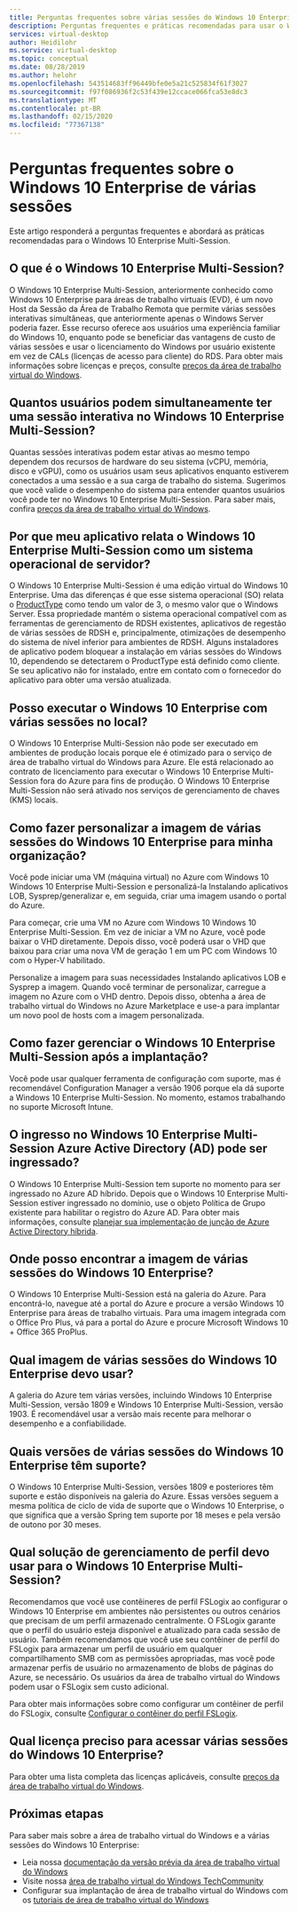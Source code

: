 ```yaml
---
title: Perguntas frequentes sobre várias sessões do Windows 10 Enterprise – Azure
description: Perguntas frequentes e práticas recomendadas para usar o Windows 10 Enterprise Multi-Session para área de trabalho virtual do Windows.
services: virtual-desktop
author: Heidilohr
ms.service: virtual-desktop
ms.topic: conceptual
ms.date: 08/28/2019
ms.author: helohr
ms.openlocfilehash: 543514683ff96449bfe0e5a21c525834f61f3027
ms.sourcegitcommit: f97f086936f2c53f439e12ccace066fca53e8dc3
ms.translationtype: MT
ms.contentlocale: pt-BR
ms.lasthandoff: 02/15/2020
ms.locfileid: "77367138"
---
```

# <a name="windows-10-enterprise-multi-session-faq"></a>Perguntas frequentes sobre o Windows 10 Enterprise de várias sessões

Este artigo responderá a perguntas frequentes e abordará as práticas recomendadas para o Windows 10 Enterprise Multi-Session.
 
## <a name="what-is-windows-10-enterprise-multi-session"></a>O que é o Windows 10 Enterprise Multi-Session? 

O Windows 10 Enterprise Multi-Session, anteriormente conhecido como Windows 10 Enterprise para áreas de trabalho virtuais (EVD), é um novo Host da Sessão da Área de Trabalho Remota que permite várias sessões interativas simultâneas, que anteriormente apenas o Windows Server poderia fazer. Esse recurso oferece aos usuários uma experiência familiar do Windows 10, enquanto pode se beneficiar das vantagens de custo de várias sessões e usar o licenciamento do Windows por usuário existente em vez de CALs (licenças de acesso para cliente) do RDS. Para obter mais informações sobre licenças e preços, consulte [preços da área de trabalho virtual do Windows](https://azure.microsoft.com/pricing/details/virtual-desktop/). 
 
## <a name="how-many-users-can-simultaneously-have-an-interactive-session-on-windows-10-enterprise-multi-session"></a>Quantos usuários podem simultaneamente ter uma sessão interativa no Windows 10 Enterprise Multi-Session?

Quantas sessões interativas podem estar ativas ao mesmo tempo dependem dos recursos de hardware do seu sistema (vCPU, memória, disco e vGPU), como os usuários usam seus aplicativos enquanto estiverem conectados a uma sessão e a sua carga de trabalho do sistema. Sugerimos que você valide o desempenho do sistema para entender quantos usuários você pode ter no Windows 10 Enterprise Multi-Session. Para saber mais, confira [preços da área de trabalho virtual do Windows](https://azure.microsoft.com/pricing/details/virtual-desktop/). 
 
## <a name="why-does-my-application-report-windows-10-enterprise-multi-session-as-a-server-operating-system"></a>Por que meu aplicativo relata o Windows 10 Enterprise Multi-Session como um sistema operacional de servidor?

O Windows 10 Enterprise Multi-Session é uma edição virtual do Windows 10 Enterprise. Uma das diferenças é que esse sistema operacional (SO) relata o [ProductType](/windows/desktop/cimwin32prov/win32-operatingsystem/) como tendo um valor de 3, o mesmo valor que o Windows Server. Essa propriedade mantém o sistema operacional compatível com as ferramentas de gerenciamento de RDSH existentes, aplicativos de regestão de várias sessões de RDSH e, principalmente, otimizações de desempenho do sistema de nível inferior para ambientes de RDSH. Alguns instaladores de aplicativo podem bloquear a instalação em várias sessões do Windows 10, dependendo se detectarem o ProductType está definido como cliente. Se seu aplicativo não for instalado, entre em contato com o fornecedor do aplicativo para obter uma versão atualizada. 
 
## <a name="can-i-run-windows-10-enterprise-multi-session-on-premises"></a>Posso executar o Windows 10 Enterprise com várias sessões no local?

O Windows 10 Enterprise Multi-Session não pode ser executado em ambientes de produção locais porque ele é otimizado para o serviço de área de trabalho virtual do Windows para Azure. Ele está relacionado ao contrato de licenciamento para executar o Windows 10 Enterprise Multi-Session fora do Azure para fins de produção. O Windows 10 Enterprise Multi-Session não será ativado nos serviços de gerenciamento de chaves (KMS) locais.
 
## <a name="how-do-i-customize-the-windows-10-enterprise-multi-session-image-for-my-organization"></a>Como fazer personalizar a imagem de várias sessões do Windows 10 Enterprise para minha organização?

Você pode iniciar uma VM (máquina virtual) no Azure com Windows 10 Windows 10 Enterprise Multi-Session e personalizá-la Instalando aplicativos LOB, Sysprep/generalizar e, em seguida, criar uma imagem usando o portal do Azure.  
 
Para começar, crie uma VM no Azure com Windows 10 Windows 10 Enterprise Multi-Session. Em vez de iniciar a VM no Azure, você pode baixar o VHD diretamente. Depois disso, você poderá usar o VHD que baixou para criar uma nova VM de geração 1 em um PC com Windows 10 com o Hyper-V habilitado.

Personalize a imagem para suas necessidades Instalando aplicativos LOB e Sysprep a imagem. Quando você terminar de personalizar, carregue a imagem no Azure com o VHD dentro. Depois disso, obtenha a área de trabalho virtual do Windows no Azure Marketplace e use-a para implantar um novo pool de hosts com a imagem personalizada.
 
## <a name="how-do-i-manage-windows-10-enterprise-multi-session-after-deployment"></a>Como fazer gerenciar o Windows 10 Enterprise Multi-Session após a implantação?

Você pode usar qualquer ferramenta de configuração com suporte, mas é recomendável Configuration Manager a versão 1906 porque ela dá suporte a Windows 10 Enterprise Multi-Session. No momento, estamos trabalhando no suporte Microsoft Intune.
 
## <a name="can-windows-10-enterprise-multi-session-be-azure-active-directory-ad-joined"></a>O ingresso no Windows 10 Enterprise Multi-Session Azure Active Directory (AD) pode ser ingressado?

O Windows 10 Enterprise Multi-Session tem suporte no momento para ser ingressado no Azure AD híbrido. Depois que o Windows 10 Enterprise Multi-Session estiver ingressado no domínio, use o objeto Política de Grupo existente para habilitar o registro do Azure AD. Para obter mais informações, consulte [planejar sua implementação de junção de Azure Active Directory híbrida](../active-directory/devices/hybrid-azuread-join-plan.md).
 
## <a name="where-can-i-find-the-windows-10-enterprise-multi-session-image"></a>Onde posso encontrar a imagem de várias sessões do Windows 10 Enterprise?

O Windows 10 Enterprise Multi-Session está na galeria do Azure. Para encontrá-lo, navegue até a portal do Azure e procure a versão Windows 10 Enterprise para áreas de trabalho virtuais. Para uma imagem integrada com o Office Pro Plus, vá para a portal do Azure e procure Microsoft Windows 10 + Office 365 ProPlus.

## <a name="which-windows-10-enterprise-multi-session-image-should-i-use"></a>Qual imagem de várias sessões do Windows 10 Enterprise devo usar?

A galeria do Azure tem várias versões, incluindo Windows 10 Enterprise Multi-Session, versão 1809 e Windows 10 Enterprise Multi-Session, versão 1903. É recomendável usar a versão mais recente para melhorar o desempenho e a confiabilidade.
 
## <a name="which-windows-10-enterprise-multi-session-versions-are-supported"></a>Quais versões de várias sessões do Windows 10 Enterprise têm suporte?

O Windows 10 Enterprise Multi-Session, versões 1809 e posteriores têm suporte e estão disponíveis na galeria do Azure. Essas versões seguem a mesma política de ciclo de vida de suporte que o Windows 10 Enterprise, o que significa que a versão Spring tem suporte por 18 meses e pela versão de outono por 30 meses.
 
## <a name="which-profile-management-solution-should-i-use-for-windows-10-enterprise-multi-session"></a>Qual solução de gerenciamento de perfil devo usar para o Windows 10 Enterprise Multi-Session?

Recomendamos que você use contêineres de perfil FSLogix ao configurar o Windows 10 Enterprise em ambientes não persistentes ou outros cenários que precisam de um perfil armazenado centralmente. O FSLogix garante que o perfil do usuário esteja disponível e atualizado para cada sessão de usuário. Também recomendamos que você use seu contêiner de perfil do FSLogix para armazenar um perfil de usuário em qualquer compartilhamento SMB com as permissões apropriadas, mas você pode armazenar perfis de usuário no armazenamento de blobs de páginas do Azure, se necessário. Os usuários da área de trabalho virtual do Windows podem usar o FSLogix sem custo adicional.
 
Para obter mais informações sobre como configurar um contêiner de perfil do FSLogix, consulte [Configurar o contêiner do perfil FSLogix](create-host-pools-user-profile.md#configure-the-fslogix-profile-container).  

## <a name="which-license-do-i-need-to-access-windows-10-enterprise-multi-session"></a>Qual licença preciso para acessar várias sessões do Windows 10 Enterprise?

Para obter uma lista completa das licenças aplicáveis, consulte [preços da área de trabalho virtual do Windows](https://azure.microsoft.com/pricing/details/virtual-desktop/).
 
## <a name="next-steps"></a>Próximas etapas

Para saber mais sobre a área de trabalho virtual do Windows e a várias sessões do Windows 10 Enterprise:

- Leia nossa [documentação da versão prévia da área de trabalho virtual do Windows](overview.md)
- Visite nossa [área de trabalho virtual do Windows TechCommunity](https://techcommunity.microsoft.com/t5/Windows-Virtual-Desktop/bd-p/WindowsVirtualDesktop)
- Configurar sua implantação de área de trabalho virtual do Windows com os [tutoriais de área de trabalho virtual do Windows](tenant-setup-azure-active-directory.md)

